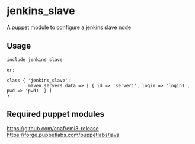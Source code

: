 jenkins_slave
====================

A puppet module to configure a jenkins slave node

## Usage

```
include jenkins_slave

or:

class { 'jenkins_slave':
        maven_servers_data => [ { id => 'server1', login => 'login1', pwd => 'pwd1' } ]
}

```

## Required puppet modules

https://github.com/cnaf/emi3-release  
https://forge.puppetlabs.com/puppetlabs/java
